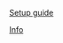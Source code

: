 [Setup guide](https://github.com/Nikkilites/Archipelago-BacklogExpedition-APWorld/blob/main/docs/setup_en.md)

[Info](https://github.com/Nikkilites/Archipelago-BacklogExpedition-APWorld/blob/main/docs/en_Backlog%20Expedition.md)
